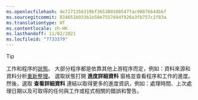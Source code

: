 ```yaml
---
ms.openlocfilehash: 4e7271356319bf3653801085477ac98876644bbf
ms.sourcegitcommit: 834651b933b1e50e7557d44f926a3fb757c1f83a
ms.translationtype: HT
ms.contentlocale: zh-HK
ms.lasthandoff: 11/02/2021
ms.locfileid: "7733379"
---
```

> [!TIP] 
> 工作和程序的[狀態](../audience-insights/system.md#status-definitions)。 大部分程序都是依靠其他上游程序而定，例如：資料來源和資料分析[重新整理](../audience-insights/system.md#refresh-processes)。 選取狀態打開 **進度詳細資料** 窗格並查看程序和工作的進度。 然後，選取 **查看詳細資料** 連結以取得更多的進度資訊，例如：處理時間、上次處理日期以及可取得的任何與工作或程式相關的錯誤和警告。
